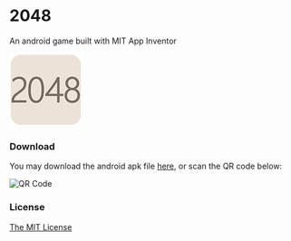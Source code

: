 # 2048
An android game built with MIT App Inventor

![App icon](https://github.com/lonelyenvoy/2048/raw/master/icon/app_icon.png)

### Download
You may download the android apk file <a href="https://github.com/lonelyenvoy/2048/raw/master/apk/Game2048.apk" target="_blank">here</a>, or scan the QR code below:

![QR Code](https://qr.api.cli.im/qr?data=https%253A%252F%252Fgithub.com%252Flonelyenvoy%252F2048%252Fraw%252Fmaster%252Fapk%252FGame2048.apk&level=H&transparent=false&bgcolor=%23ffffff&forecolor=%23000000&blockpixel=12&marginblock=1&logourl=&size=180&kid=cliim&key=6f9f76ff626e7dc66a2c97c7d32e5559)

### License
<a href="https://github.com/lonelyenvoy/2048/blob/master/LICENSE" target="_blank">The MIT License</a>
